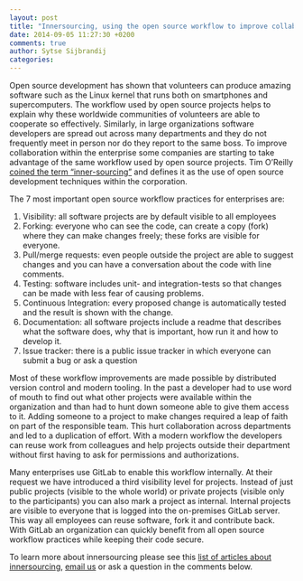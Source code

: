 ```yaml
---
layout: post
title: "Innersourcing, using the open source workflow to improve collaboration within an organization"
date: 2014-09-05 11:27:30 +0200
comments: true
author: Sytse Sijbrandij
categories: 
---
```


Open source development has shown that volunteers can produce amazing software such as the Linux kernel that runs both on smartphones and supercomputers.
The workflow used by open source projects helps to explain why these worldwide communities of volunteers are able to cooperate so effectively.
Similarly, in large organizations software developers are spread out across many departments and they do not frequently meet in person nor do they report to the same boss.
To improve collaboration within the enterprise some companies are starting to take advantage of the same workflow used by open source projects.
Tim O’Reilly [coined the term “inner-sourcing”](http://www.oreillynet.com/pub/a/oreilly/ask_tim/2000/opengl_1200.html) and defines it as the use of open source development techniques within the corporation.

The 7 most important open source workflow practices for enterprises are:

1. Visibility: all software projects are by default visible to all employees
1. Forking: everyone who can see the code, can create a copy (fork) where they can make changes freely; these forks are visible for everyone.
1. Pull/merge requests: even people outside the project are able to suggest changes and you can have a conversation about the code with line comments.
1. Testing: software includes unit- and integration-tests so that changes can be made with less fear of causing problems.
1. Continuous Integration: every proposed change is automatically tested and the result is shown with the change.
1. Documentation: all software projects include a readme that describes what the software does, why that is important, how run it and how to develop it.
1. Issue tracker: there is a public issue tracker in which everyone can submit a bug or ask a question

Most of these workflow improvements are made possible by distributed version control and modern tooling.
In the past a developer had to use word of mouth to find out what other projects were available within the organization and than had to hunt down someone able to give them access to it.
Adding someone to a project to make changes required a leap of faith on part of the responsible team.
This hurt collaboration across departments and led to a duplication of effort.
With a modern workflow the developers can reuse work from colleagues and help projects outside their department without first having to ask for permissions and authorizations.

Many enterprises use GitLab to enable this workflow internally.
At their request we have introduced a third visibility level for projects.
Instead of just public projects (visible to the whole world) or private projects (visible only to the participants) you can also mark a project as internal.
Internal projects are visible to everyone that is logged into the on-premises GitLab server.
This way all employees can reuse software, fork it and contribute back.
With GitLab an organization can quickly benefit from all open source workflow practices while keeping their code secure.

To learn more about innersourcing please see this [list of articles about innersourcing](http://www.inner-sourcing.com/wiki/inner-source-wiki/), [email us](mailto:contact@gitlab.com) or ask a question in the comments below.